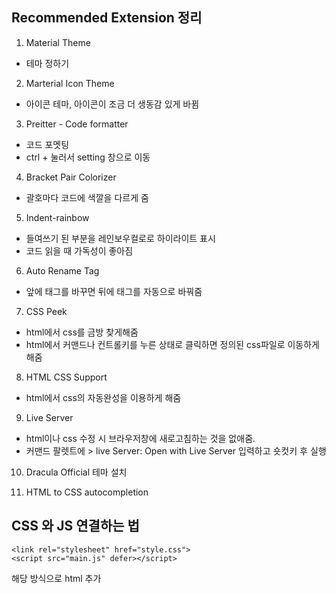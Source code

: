 ## Recommended Extension 정리

1. Material Theme

- 테마 정하기

2. Marterial Icon Theme

- 아이콘 테마, 아이콘이 조금 더 생동감 있게 바뀜

3. Preitter - Code formatter

- 코드 포멧팅
- ctrl + 눌러서 setting 창으로 이동

4. Bracket Pair Colorizer

- 괄호마다 코드에 색깔을 다르게 줌

5. Indent-rainbow

- 들여쓰기 된 부분을 레인보우컬로로 하이라이트 표시
- 코드 읽을 때 가독성이 좋아짐

6. Auto Rename Tag

- 앞에 태그를 바꾸면 뒤에 태그를 자동으로 바꿔줌

7. CSS Peek

- html에서 css를 금방 찾게해줌
- html에서 커맨드나 컨트롤키를 누른 상태로 클릭하면 정의된 css파일로 이동하게 해줌

8. HTML CSS Support

- html에서 css의 자동완성을 이용하게 해줌

9. Live Server

- html이나 css 수정 시 브라우저창에 새로고침하는 것을 없애줌.
- 커맨드 팔렛트에 > live Server: Open with Live Server 입력하고 숏컷키 후 실행

10. Dracula Official 테마 설치

11. HTML to CSS autocompletion

## CSS 와 JS 연결하는 법

    <link rel="stylesheet" href="style.css">
    <script src="main.js" defer></script>

해당 방식으로 html 추가
